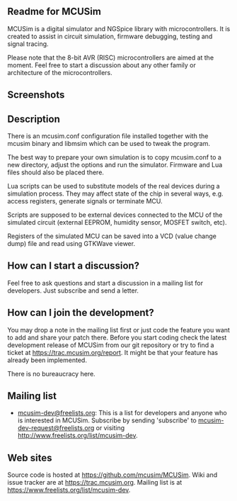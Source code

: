Readme for MCUSim
-----------------

 MCUSim is a digital simulator and NGSpice library with microcontrollers.
 It is created to assist in circuit simulation, firmware debugging, testing
 and signal tracing.

 Please note that the 8-bit AVR (RISC) microcontrollers are aimed at the
 moment. Feel free to start a discussion about any other family or
 architecture of the microcontrollers.

Screenshots
-----------

Description
-----------

 There is an mcusim.conf configuration file installed together with the mcusim
 binary and libmsim which can be used to tweak the program.

 The best way to prepare your own simulation is to copy mcusim.conf to a new
 directory, adjust the options and run the simulator. Firmware and Lua files
 should also be placed there.

 Lua scripts can be used to substitute models of the real devices during a
 simulation process. They may affect state of the chip in several ways, e.g.
 access registers, generate signals or terminate MCU.

 Scripts are supposed to be external devices connected to the MCU of the
 simulated circuit (external EEPROM, humidity sensor, MOSFET switch, etc).

 Registers of the simulated MCU can be saved into a VCD (value change dump)
 file and read using GTKWave viewer.

How can I start a discussion?
-----------------------------

 Feel free to ask questions and start a discussion in a mailing list for
 developers. Just subscribe and send a letter.

How can I join the development?
-------------------------------

 You may drop a note in the mailing list first or just code the feature you
 want to add and share your patch there. Before you start coding check the
 latest development release of MCUSim from our git repository or try to find
 a ticket at https://trac.mcusim.org/report. It might be that your feature has
 already been implemented.

 There is no bureaucracy here.

Mailing list
------------

 * mcusim-dev@freelists.org:
   This is a list for developers and anyone who is interested in MCUSim.
   Subscribe by sending 'subscribe' to mcusim-dev-request@freelists.org or
   visiting http://www.freelists.org/list/mcusim-dev.

Web sites
---------

 Source code is hosted at https://github.com/mcusim/MCUSim.
 Wiki and issue tracker are at https://trac.mcusim.org.
 Mailing list is at https://www.freelists.org/list/mcusim-dev.
